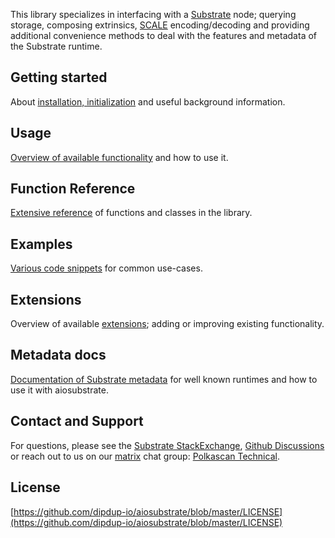 This library specializes in interfacing with a [Substrate](https://substrate.io) node; querying storage, 
composing extrinsics, [SCALE](getting-started/common-concepts/#scale) encoding/decoding and providing additional convenience methods 
to deal with the features and metadata of the Substrate runtime.

## Getting started
About [installation, initialization](getting-started/installation/) and useful background information.

## Usage
[Overview of available functionality](usage/query-storage/) and how to use it. 

## Function Reference
[Extensive reference](reference/base/) of functions and classes in the library.

## Examples
[Various code snippets](examples.md) for common use-cases.

## Extensions
Overview of available [extensions](/extensions/); adding or improving existing functionality.

## Metadata docs
[Documentation of Substrate metadata](https://polkascan.github.io/py-substrate-metadata-docs/) for well known runtimes and how to use it with aiosubstrate.

## Contact and Support 

For questions, please see the [Substrate StackExchange](https://substrate.stackexchange.com/questions/tagged/python), [Github Discussions](https://github.com/dipdup-io/aiosubstrate/discussions) or 
reach out to us on our [matrix](http://matrix.org) chat group: [Polkascan Technical](https://matrix.to/#/#polkascan:matrix.org).

## License
[https://github.com/dipdup-io/aiosubstrate/blob/master/LICENSE](https://github.com/dipdup-io/aiosubstrate/blob/master/LICENSE)
